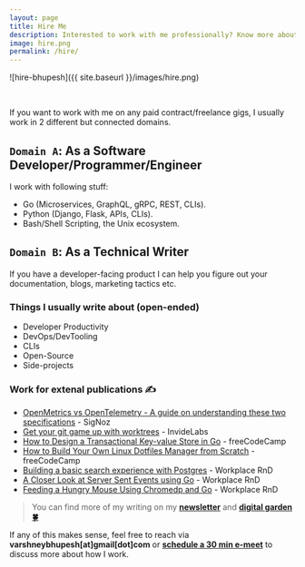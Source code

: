 ```yaml
---
layout: page
title: Hire Me
description: Interested to work with me professionally? Know more about my freelance work
image: hire.png
permalink: /hire/
---
```


![hire-bhupesh]({{ site.baseurl }}/images/hire.png)

<br>

If you want to work with me on any paid contract/freelance gigs, I usually work in 2 different but connected domains.

## `Domain A`: As a Software Developer/Programmer/Engineer

I work with following stuff:

- Go (Microservices, GraphQL, gRPC, REST, CLIs).
- Python (Django, Flask, APIs, CLIs).
- Bash/Shell Scripting, the Unix ecosystem.

## `Domain B`: As a Technical Writer

If you have a developer-facing product I can help you figure out your documentation, blogs, marketing tactics etc.

### Things I usually write about (open-ended)

- Developer Productivity
- DevOps/DevTooling
- CLIs
- Open-Source
- Side-projects

### Work for extenal publications ✍️

- [OpenMetrics vs OpenTelemetry - A guide on understanding these two specifications](https://signoz.io/blog/openmetrics-vs-opentelemetry/) - SigNoz
- [Get your git game up with worktrees](https://blog.invidelabs.com/git-worktree-to-make-daily-git-workflow-better/) - InvideLabs
- [How to Design a Transactional Key-value Store in Go](https://www.freecodecamp.org/news/design-a-key-value-store-in-go/) - freeCodeCamp
- [How to Build Your Own Linux Dotfiles Manager from Scratch](https://www.freecodecamp.org/news/build-your-own-dotfiles-manager-from-scratch/) - freeCodeCamp
- [Building a basic search experience with Postgres](https://pacenthink.io/post/building-a-basic-search-experience-with-postgres/) - Workplace RnD
- [A Closer Look at Server Sent Events using Go](https://www.pacenthink.io/post/a-closer-look-at-server-sent-events/) - Workplace RnD
- [Feeding a Hungry Mouse Using Chromedp and Go](https://www.pacenthink.io/post/feeding-a-hungry-mouse-using-chromedp-and-golang/) - Workplace RnD


> You can find more of my writing on my [**newsletter**](https://buttondown.email/bhupesh/archive/) and [**digital garden 🍀**](https://til.bhupesh.me)

If any of this makes sense, feel free to reach via **varshneybhupesh[at]gmail[dot]com** or <a class="mark" href="/chat"><b>schedule a 30 min e-meet</b></a> to discuss more about how I work.

<br>